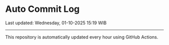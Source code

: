 # Auto Commit Log

Last updated: Wednesday, 01-10-2025 15:19 WIB

---

This repository is automatically updated every hour using GitHub Actions.
